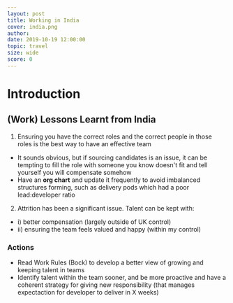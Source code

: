 ```yaml
---
layout: post
title: Working in India
cover: india.png
author:
date: 2019-10-19 12:00:00
topic: travel
size: wide
score: 0
---
```


# Introduction

## (Work) Lessons Learnt from India

1. Ensuring you have the correct roles and the correct people in those roles is the best way to have an effective team
- It sounds obvious, but if sourcing candidates is an issue, it can be tempting to fill the role with someone you know doesn't fit and tell yourself you will compensate somehow
- Have an **org chart** and update it frequently to avoid imbalanced structures forming, such as delivery pods which had a poor lead:developer ratio

2. Attrition has been a significant issue. Talent can be kept with:
- i) better compensation (largely outside of UK control) 
- ii) ensuring the team feels valued and happy (within my control)


### Actions
- Read Work Rules (Bock) to develop a better view of growing and keeping talent in teams
- Identify talent within the team sooner, and be more proactive and have a coherent strategy for giving new responsibility (that manages expectaction for developer to deliver in X weeks)
